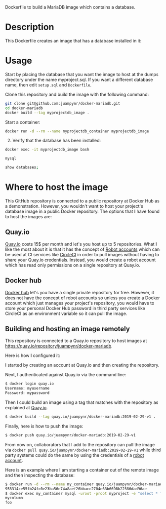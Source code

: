 Dockerfile to build a MariaDB image which contains a database.

# Description

This Dockerfile creates an image that has a database installed in it: 

# Usage

Start by placing the database that you want the image to host at the
dumps directory under the name myproject.sql. If you want a different
database name, then edit `setup.sql` and `Dockerfile`.

Clone this repository and build the image with the following command:

```bash
git clone git@github.com:juampynr/docker-mariadb.git
cd docker-mariadb
docker build --tag myprojectdb_image .
```

Start a container:

```bash
docker run -d --rm --name myprojectdb_container myprojectdb_image

```

2. Verify that the database has been installed:

```bash
docker exec -it myprojectdb_image bash

mysql

show databases;
```

# Where to host the image

This GitHub repository is connected to a public repository at Docker Hub as
a demonstration. However, you wouldn't want to host your project's
database image in a public Docker repository. The options that I have found
to host the images are:

## Quay.io

[Quay.io](https://quay.io) costs 15$ per month and let's you host up to 5 repositories. What
I like the most about it is that it has the concept of [Robot accounts](https://docs.quay.io/glossary/robot-accounts.html)
which can be used at CI services like [CircleCI](https://circleci.com/docs/2.0/private-images/) in order to pull images
without having to share your Quay.io credentials. Instead, you would
create a robot account which has read only permissions on a single
repository at Quay.io.

## Docker hub

[Docker hub](https://hub.docker.com/) let's you have a single private repository for free.
However, it does not have the concept of robot accounts so unless you create
a Docker account which just manages your project's repository, you would have
to store your personal Docker Hub password in third party services like CircleCI
as an environment variable so it can pull the image.

## Building and hosting an image remotely

This repository is connected to a Quay.io repository to host images at
https://quay.io/repository/juampynr/docker-mariadb.

Here is how I configured it:

I started by creating an account at Quay.io and then creating the repository.

Next, I authenticated against Quay.io via the command line:

```bash
$ docker login quay.io
Username: myusername
Password: mypassword 
```

Then I could build an image using a tag that matches with the repository as 
explained at [Quay.io](https://docs.quay.io/solution/getting-started.html).

```bash
$ docker build --tag quay.io/juampynr/docker-mariadb:2019-02-29-v1 .
```

Finally, here is how to push the image:

```bash
$ docker push quay.io/juampynr/docker-mariadb:2019-02-29-v1
```

From now on, collaborators that I add to the repository can pull the image via
`docker pull quay.io/juampynr/docker-mariadb:2019-02-29-v1` while third
party systems could do the same by using the credentials of a [robot account](https://docs.quay.io/glossary/robot-accounts.html).

Here is an example where I am starting a container out of the remote image
and then inspecting the database:

```bash
$ docker run -d --rm --name my_container quay.io/juampynr/docker-mariadb:2019-02-29-v1
958314ce55fb24fc0e23ba56e74a8aef26bbacc2704e63b6698b22386dad96ae
$ docker exec my_container mysql -uroot -proot myproject -e "select * from mytable;"
mycolumn
foo

```


